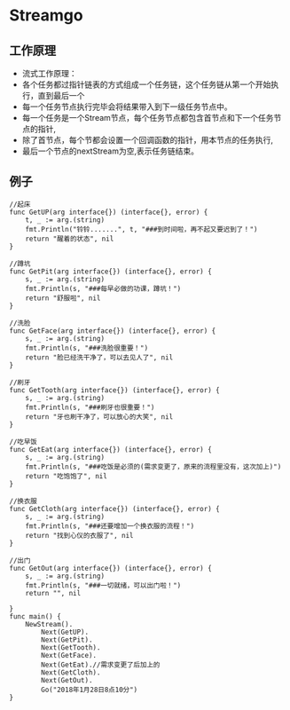 # Streamgo
## 工作原理
* 流式工作原理：
* 各个任务都过指针链表的方式组成一个任务链，这个任务链从第一个开始执行，直到最后一个
* 每一个任务节点执行完毕会将结果带入到下一级任务节点中。
* 每一个任务是一个Stream节点，每个任务节点都包含首节点和下一个任务节点的指针,
* 除了首节点，每个节都会设置一个回调函数的指针，用本节点的任务执行,
* 最后一个节点的nextStream为空,表示任务链结束。
## 例子
``` 
//起床
func GetUP(arg interface{}) (interface{}, error) {
    t, _ := arg.(string)
    fmt.Println("铃铃.......", t, "###到时间啦，再不起又要迟到了！")
    return "醒着的状态", nil
}

//蹲坑
func GetPit(arg interface{}) (interface{}, error) {
    s, _ := arg.(string)
    fmt.Println(s, "###每早必做的功课，蹲坑！")
    return "舒服啦", nil
}

//洗脸
func GetFace(arg interface{}) (interface{}, error) {
    s, _ := arg.(string)
    fmt.Println(s, "###洗脸很重要！")
    return "脸已经洗干净了，可以去见人了", nil
}

//刷牙
func GetTooth(arg interface{}) (interface{}, error) {
    s, _ := arg.(string)
    fmt.Println(s, "###刷牙也很重要！")
    return "牙也刷干净了，可以放心的大笑", nil
}

//吃早饭
func GetEat(arg interface{}) (interface{}, error) {
    s, _ := arg.(string)
    fmt.Println(s, "###吃饭是必须的(需求变更了，原来的流程里没有，这次加上)")
    return "吃饱饱了", nil
}

//换衣服
func GetCloth(arg interface{}) (interface{}, error) {
    s, _ := arg.(string)
    fmt.Println(s, "###还要增加一个换衣服的流程！")
    return "找到心仪的衣服了", nil
}

//出门
func GetOut(arg interface{}) (interface{}, error) {
    s, _ := arg.(string)
    fmt.Println(s, "###一切就绪，可以出门啦！")
    return "", nil

}
func main() {
    NewStream().
        Next(GetUP).
        Next(GetPit).
        Next(GetTooth).
        Next(GetFace).
        Next(GetEat).//需求变更了后加上的
        Next(GetCloth).
        Next(GetOut).
        Go("2018年1月28日8点10分")
}
``` 
